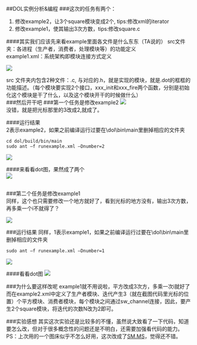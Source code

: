 ##DOL实例分析&编程
###这次的任务有两个：
1. 修改example2，让3个square模块变成2个, tips:修改xml的iterator
2. 修改example1，使其输出3次方数，tips:修改square.c  

####其实我们应该先来看example里面各文件是什么东东（TA说的）
src文件夹：各进程（生产者，消费者，处理模块等）的功能定义  
example1.xml：系统架构即模块连接方式定义  

![](https://ooo.0o0.ooo/2016/10/26/5810c8c492728.png)  

src 文件夹内包含2种文件：.c, 与对应的.h，就是实现的模块，就是.dot的框框的功能描述。（每个模块要实现2个接口，xxx_init和xxx_fire两个函数，分别是初始化这个模块是干了什么，以及这个模块开干的时候做什么）  
###然后开干吧
###第一个任务是修改example2
![](https://ooo.0o0.ooo/2016/10/26/5810c0b6da6c7.png)  
没错，就是把光标那里的3改成2,就成了。
 
####运行结果  
2表示example2，如果之前编译运行过要在\dol\bin\main里删掉相应的文件夹  

    cd dol/build/bin/main
    sudo ant –f runexample.xml –Dnumber=2

  
![](https://ooo.0o0.ooo/2016/10/26/5810c0b6e5315.png)  

####来看看dot图，果然成了两个  
![](https://ooo.0o0.ooo/2016/10/26/5810c0b6da43e.png) 
  
##
###第二个任务是修改example1  
同样，这个也只需要修改一个地方就好了，看到光标的地方没有，输出3次方数，再多乘一个i不就得了？  

![](https://ooo.0o0.ooo/2016/10/26/5810d0c100c13.png)

###运行结果
同样，1表示example1，如果之前编译运行过要在\dol\bin\main里删掉相应的文件夹   

    sudo ant –f runexample.xml –Dnumber=1

![](https://ooo.0o0.ooo/2016/10/26/5810d469d6329.png)

####看看dot图
![](https://ooo.0o0.ooo/2016/10/26/5810d469cb6b0.png)  

###为什么要这样改呢
example1就不用说啦，平方改成3次方，多乘一次i就好了  
而在example2.xml中定义了生产者模块、迭代产生3（就在截图代码里光标的位置）个平方模块、消费者模块，每个模块之间通过sw_channel连接，因此，要产生2个square模块，将迭代的次数N改为2即可。

###实验感想
其实这次实验还是比较多的不懂，虽然说大致看了一下代码，知道要怎么改，但对于很多概念性的问题还是不明白，还需要加强看代码的能力。  
PS：上次用的一个图床似乎不怎么好用，这次改成了[SM.MS](https://sm.ms)，觉得还不错。
